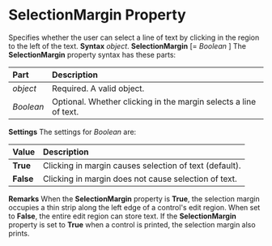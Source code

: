 
# SelectionMargin Property



Specifies whether the user can select a line of text by clicking in the region to the left of the text.
 **Syntax**
 _object_. **SelectionMargin** [= _Boolean_ ]
The  **SelectionMargin** property syntax has these parts:


|**Part**|**Description**|
|:-----|:-----|
| _object_|Required. A valid object.|
| _Boolean_|Optional. Whether clicking in the margin selects a line of text.|
 **Settings**
The settings for  _Boolean_ are:


|**Value**|**Description**|
|:-----|:-----|
|**True**|Clicking in margin causes selection of text (default).|
|**False**|Clicking in margin does not cause selection of text.|
 **Remarks**
When the  **SelectionMargin** property is **True**, the selection margin occupies a thin strip along the left edge of a control's edit region. When set to **False**, the entire edit region can store text.
If the  **SelectionMargin** property is set to **True** when a control is printed, the selection margin also prints.
